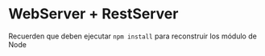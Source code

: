 # WebServer + RestServer

Recuerden que deben ejecutar ```npm install``` para reconstruir los módulo de Node

